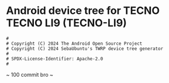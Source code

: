 # Android device tree for TECNO TECNO LI9 (TECNO-LI9)

```
#
# Copyright (C) 2024 The Android Open Source Project
# Copyright (C) 2024 SebaUbuntu's TWRP device tree generator
#
# SPDX-License-Identifier: Apache-2.0
#
```
~ 100 commit bro ~
